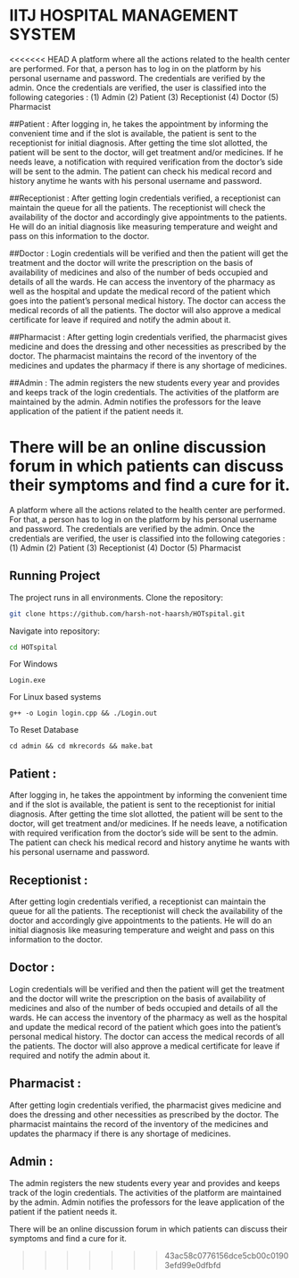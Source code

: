 # IITJ HOSPITAL MANAGEMENT SYSTEM


<<<<<<< HEAD
A platform where all the actions related to the health center are performed. For that, a person has to log in on the platform by his personal username and password. The credentials are verified by the admin. Once the credentials are verified, the user is classified into the following  categories : (1) Admin (2) Patient (3) Receptionist (4) Doctor (5) Pharmacist 




##Patient : 
	After logging in, he takes the appointment by informing the convenient time and if the slot is available, the patient is sent to the receptionist for initial diagnosis. After getting the time slot allotted, the patient will be sent to the doctor, will get treatment and/or medicines. If he needs leave, a notification with required verification from the doctor’s side will be sent to the admin. The patient can check his medical record and history anytime he wants with his personal username and password.


##Receptionist : 
	After getting login credentials verified, a receptionist can maintain the queue for all the patients. The receptionist will check the availability of the doctor and accordingly give appointments to the patients. He will do an initial diagnosis like measuring temperature and weight and pass on this information to the doctor. 


##Doctor :
	 Login credentials will be verified and then the patient will get the treatment and the doctor will write the prescription on the basis of availability of medicines and also of the number of beds occupied and details of all the wards. He can access the inventory of the pharmacy as well as the hospital and update the medical record of the patient which goes into the patient’s personal medical history. The doctor can access the medical records of all the patients. The doctor will also approve a medical certificate for leave if required and notify the admin about it.


##Pharmacist : 
	After getting login credentials verified, the pharmacist gives medicine and does the dressing and other necessities as prescribed by the doctor. The pharmacist maintains the record of the inventory of the medicines and updates the pharmacy if there is any shortage of medicines.


##Admin :
	The admin registers the new students every year and provides and keeps track of the login credentials. The activities of the platform are maintained by the admin. Admin notifies the professors for the leave application of the patient if the patient needs it.

There will be an online discussion forum in which patients can discuss their symptoms and find a cure for it. 
=======
A platform where all the actions related to the health center are performed. For that, a person has to log in on the platform by his personal username and password. The credentials are verified by the admin. Once the credentials are verified, the user is classified into the following  categories : (1) Admin (2) Patient (3) Receptionist (4) Doctor (5) Pharmacist


## Running Project
The project runs in all environments.
Clone the repository:
```bash
git clone https://github.com/harsh-not-haarsh/HOTspital.git
```

Navigate into repository:
``` bash
cd HOTspital
```

For Windows
```
Login.exe
```
For Linux based systems
```
g++ -o Login login.cpp && ./Login.out
```

To Reset Database
```
cd admin && cd mkrecords && make.bat
```


## Patient :

After logging in, he takes the appointment by informing the convenient time and if the slot is available, the patient is sent to the receptionist for initial diagnosis. After getting the time slot allotted, the patient will be sent to the doctor, will get treatment and/or medicines. If he needs leave, a notification with required verification from the doctor’s side will be sent to the admin. The patient can check his medical record and history anytime he wants with his personal username and password.


## Receptionist :

After getting login credentials verified, a receptionist can maintain the queue for all the patients. The receptionist will check the availability of the doctor and accordingly give appointments to the patients. He will do an initial diagnosis like measuring temperature and weight and pass on this information to the doctor.


## Doctor :

Login credentials will be verified and then the patient will get the treatment and the doctor will write the prescription on the basis of availability of medicines and also of the number of beds occupied and details of all the wards. He can access the inventory of the pharmacy as well as the hospital and update the medical record of the patient which goes into the patient’s personal medical history. The doctor can access the medical records of all the patients. The doctor will also approve a medical certificate for leave if required and notify the admin about it.


## Pharmacist :

After getting login credentials verified, the pharmacist gives medicine and does the dressing and other necessities as prescribed by the doctor. The pharmacist maintains the record of the inventory of the medicines and updates the pharmacy if there is any shortage of medicines.


## Admin :

The admin registers the new students every year and provides and keeps track of the login credentials. The activities of the platform are maintained by the admin. Admin notifies the professors for the leave application of the patient if the patient needs it.

There will be an online discussion forum in which patients can discuss their symptoms and find a cure for it.
>>>>>>> 43ac58c0776156dce5cb00c01903efd99e0dfbfd
